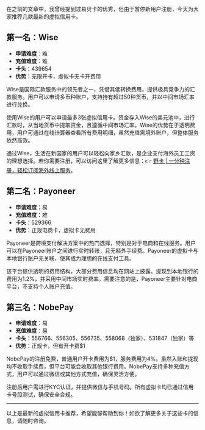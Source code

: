在之前的文章中，我曾经提到过易贝卡的优秀，但由于暂停新用户注册，今天为大家推荐几款最新的虚拟信用卡。

## 第一名：Wise 

- **申请难度**：难
- **充值难度**：难
- **卡头**：439654
- **优势**：无限开卡，虚拟卡无卡开费用

Wise是国际汇款服务中的领先者之一，凭借其低转换费用，提供极具竞争力的汇款服务。用户可以申请多币种账户，支持持有超过50种货币，并以中间市场汇率进行兑换。

使用Wise的用户可以申请最多3张虚拟信用卡。资金存入Wise的美元池中，进行汇款时，从当地货币中提取资金，且遵循中间市场汇率。Wise的优势在于透明费用，用户可通过在线计算器查看所有费用明细，虽然充值需境外账户，但整体服务依然高效。

通过Wise，生活在新国家的用户可以轻松向家乡汇款，是企业支付海外员工工资的理想选择。若你需要注册，可以访问这里了解更多信息：👉 [野卡 | 一分钟注册，轻松订阅海外线上服务](https://bit.ly/bewildcard)。

## 第二名：Payoneer 

- **申请难度**：易
- **充值难度**：难
- **卡头**：529366
- **优势**：正规电商卡，虚拟卡无费用

Payoneer是跨境支付解决方案中的热门选择，特别是对于电商和在线服务。用户可以在Payoneer账户之间进行实时转账，且无额外手续费。Payoneer的虚拟卡与本地银行账户无关联，使其成为理想的在线支付工具。

该平台提供透明的费用结构，大部分费用信息均在网站上披露。提现到本地银行的费用为1.2%，并采用中间市场实时费率。需要注意的是，Payoneer主要针对电商平台，不支持个人账户充值。

## 第三名：NobePay 

- **申请难度**：易
- **充值难度**：易
- **卡头**：556766、556305、556735、558068（独家）、531847（独家）等
- **优势**：正规卡，但有开卡费$1

NobePay的注册免费，普通用户开卡费用为$1，服务费用为4%。虽然入账和提现均不收取手续费，但平台可能会收取其他银行费用。NobePay支持多种充值方式，用户可以通过微信或其他方式充值，确保灵活方便。

注册后用户需进行KYC认证，并提供微信与手机号码。所有虚拟卡均已通过信用卡号段测试，确保安全合规。

---

以上是最新的虚拟信用卡推荐，希望能够帮助到你！如欲了解更多关于这些卡的信息，请随时咨询。